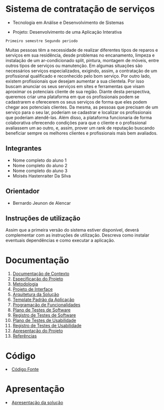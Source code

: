 # Sistema de contratação de serviços 

* Tecnologia em Análise e Desenvolvimento de Sistemas

* Projeto: Desenvolvimento de uma Aplicação Interativa

`Primeiro semestre Segundo periodo`

Muitas pessoas têm a necessidade de realizar diferentes tipos de reparos e serviços em sua residência, desde problemas no encanamento, limpeza e instalação de um ar-condicionado split, pintura, montagem de móveis, entre outros tipos de serviços ou manutenção. Em algumas situações são necessários serviços especializados, exigindo, assim, a contratação de um profissional qualificado e reconhecido pelo bom serviço.
Por outro lado, existem profissionais que desejam aumentar a sua clientela. Por isso buscam anunciar os seus serviços em sites e ferramentas que visam aproximar os potenciais cliente de sua região.
Diante desta perspectiva, queremos criar uma plataforma em que os profissionais podem se cadastrarem e oferecerem os seus serviços de forma que eles podem chegar aos potenciais clientes. Da mesma, as pessoas que precisam de um serviço para o seu lar, poderiam se cadastrar e localizar os profissionais que poderiam atendê-las.
Além disso, a plataforma funcionaria de forma colaborativa oferecendo condições para que o cliente e o profissional avaliassem um ao outro, e, assim, prover um rank de reputação buscando beneficiar sempre os melhores clientes e profissionais mais bem avaliados.

## Integrantes

* Nome completo do aluno 1
* Nome completo do aluno 2
* Nome completo do aluno 3
* Moisés Hastenraiter Da Silva


## Orientador

* Bernardo Jeunon de Alencar

## Instruções de utilização

Assim que a primeira versão do sistema estiver disponível, deverá complementar com as instruções de utilização. Descreva como instalar eventuais dependências e como executar a aplicação.

# Documentação

<ol>
<li><a href="docs/01-Documentação de Contexto.md"> Documentação de Contexto</a></li>
<li><a href="docs/02-Especificação do Projeto.md"> Especificação do Projeto</a></li>
<li><a href="docs/03-Metodologia.md"> Metodologia</a></li>
<li><a href="docs/04-Projeto de Interface.md"> Projeto de Interface</a></li>
<li><a href="docs/05-Arquitetura da Solução.md"> Arquitetura da Solução</a></li>
<li><a href="docs/06-Template Padrão da Aplicação.md"> Template Padrão da Aplicação</a></li>
<li><a href="docs/07-Programação de Funcionalidades.md"> Programação de Funcionalidades</a></li>
<li><a href="docs/08-Plano de Testes de Software.md"> Plano de Testes de Software</a></li>
<li><a href="docs/09-Registro de Testes de Software.md"> Registro de Testes de Software</a></li>
<li><a href="docs/10-Plano de Testes de Usabilidade.md"> Plano de Testes de Usabilidade</a></li>
<li><a href="docs/11-Registro de Testes de Usabilidade.md"> Registro de Testes de Usabilidade</a></li>
<li><a href="docs/12-Apresentação do Projeto.md"> Apresentação do Projeto</a></li>
<li><a href="docs/13-Referências.md"> Referências</a></li>
</ol>

# Código

<li><a href="src/README.md"> Código Fonte</a></li>

# Apresentação

<li><a href="presentation/README.md"> Apresentação da solução</a></li>
